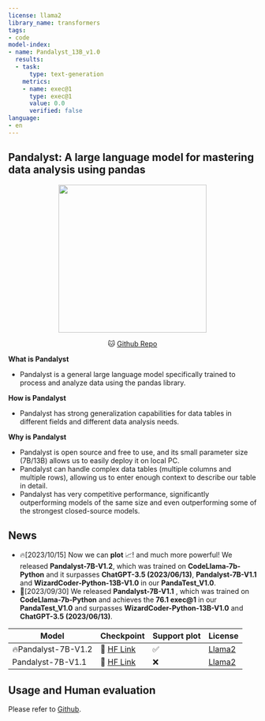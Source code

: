 ```yaml
---
license: llama2
library_name: transformers
tags:
- code
model-index:
- name: Pandalyst_13B_v1.0
  results:
  - task:
      type: text-generation
    metrics:
    - name: exec@1
      type: exec@1
      value: 0.0
      verified: false
language:
- en
---
```



## Pandalyst: A large language model for mastering data analysis using pandas

<p align="center">
<img src="https://raw.githubusercontent.com/pipizhaoa/Pandalyst/master/imgs/pandalyst.png" width="300"/>
</p>

<p align="center">
🐱 <a href="https://github.com/pipizhaoa/Pandalyst" target="_blank">Github Repo</a> <br>
</p>

**What is Pandalyst**
- Pandalyst is a general large language model specifically trained to process and analyze data using the pandas library.

**How is Pandalyst**
- Pandalyst has strong generalization capabilities for data tables in different fields and different data analysis needs.

**Why is Pandalyst**
- Pandalyst is open source and free to use, and its small parameter size (7B/13B) allows us to easily deploy it on local PC. 
- Pandalyst can handle complex data tables (multiple columns and multiple rows), allowing us to enter enough context to describe our table in detail.
- Pandalyst has very competitive performance, significantly outperforming models of the same size and even outperforming some of the strongest closed-source models.


## News
- 🔥[2023/10/15] Now we can **plot** 📈! and much more powerful! We released **Pandalyst-7B-V1.2**, which was trained on **CodeLlama-7b-Python** and it surpasses **ChatGPT-3.5 (2023/06/13)**, **Pandalyst-7B-V1.1** and **WizardCoder-Python-13B-V1.0** in our **PandaTest_V1.0**.
- 🤖️[2023/09/30] We released **Pandalyst-7B-V1.1** , which was trained on **CodeLlama-7b-Python** and achieves the **76.1 exec@1** in our **PandaTest_V1.0** and surpasses **WizardCoder-Python-13B-V1.0** and **ChatGPT-3.5 (2023/06/13)**.

| Model               | Checkpoint                                                                                 | Support plot | License |
|---------------------|--------------------------------------------------------------------------------------------|--------------|  ----- | 
| 🔥Pandalyst-7B-V1.2 | 🤗 <a href="https://huggingface.co/pipizhao/Pandalyst-7B-V1.2" target="_blank">HF Link</a> | ✅            |  <a href="https://ai.meta.com/resources/models-and-libraries/llama-downloads/" target="_blank">Llama2</a>  |
| Pandalyst-7B-V1.1   | 🤗 <a href="https://huggingface.co/pipizhao/Pandalyst-7B-V1.1" target="_blank">HF Link</a> | ❌            |  <a href="https://ai.meta.com/resources/models-and-libraries/llama-downloads/" target="_blank">Llama2</a>  |


## Usage and Human evaluation
Please refer to <a href="https://github.com/pipizhaoa/Pandalyst" target="_blank">Github</a>.
